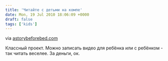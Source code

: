 ```yaml
---
title: 'Читайте с детьми на компе'
date: Mon, 19 Jul 2010 18:06:09 +0000
draft: false
tags: ['kids']
---
```


via [astorybeforebed.com](http://www.astorybeforebed.com/recordings/10127f791976d95c)

Классный проект. Можно записать видео для ребёнка или с ребёнком - так читать веселее. За деньги, ок.